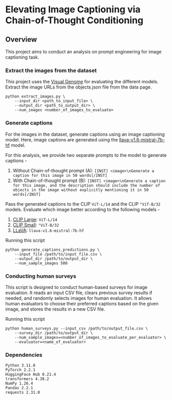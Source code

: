 # Elevating Image Captioning via Chain-of-Thought Conditioning

## Overview

This project aims to conduct an analysis on prompt engineering for image captioning task.

### Extract the images from the dataset

This project uses the [Visual Genome](https://homes.cs.washington.edu/~ranjay/visualgenome/index.html) for evaluating the different models. Extract the image URLs from the objects.json file from the data page.

```
python extract_images.py \
    --input_dir <path_to_input_file> \
    --output_dir <path_to_output_dir> \
    --num_images <number_of_images_to_evaluate>

```

### Generate captions

For the images in the dataset, generate captions using an image captioning model. Here, image captions are generated using the [llava-v1.6-mistral-7b-hf](https://llava-vl.github.io) model.

For this analysis, we provide two separate prompts to the model to generate captions -
1. Without Chain-of-thought prompt (A): ```[INST] <image>\nGenerate a caption for this image in 50 words[/INST]```
2. With Chain-of-thought prompt (B): ```[INST] <image>\nGenerate a caption for this image, and the description should include the number of objects in the image without explicitly mentioning it in 50 words[/INST]```

Pass the generated captions to the CLIP ```ViT-L/14``` and the CLIP ```"ViT-B/32``` models.
Evaluate which image better according to the following models -
1. [CLIP Large](https://github.com/openai/CLIP): ```ViT-L/14```
2. [CLIP Small](https://github.com/openai/CLIP): ```"ViT-B/32```
3. [LLaVA](https://huggingface.co/llava-hf/llava-v1.6-mistral-7b-hf): ```llava-v1.6-mistral-7b-hf```

Running this script

```
python generate_captions_predictions.py \
    --input_file /path/to/input_file.csv \
    --output_dir /path/to/output_dir \
    --num_sample_images 500
```

### Conducting human surveys

This script is designed to conduct human-based surveys for image evaluation. It reads an input CSV file, clears previous survey results if needed, and randomly selects images for human evaluation. It allows human evaluators to choose their preferred captions based on the given image, and stores the results in a new CSV file.

Running this script

```
python human_surveys.py --input_csv /path/to/output_file.csv \
    --survey_dir /path/to/output_dir \
    --num_sample_images=<number_of_images_to_evaluate_per_evaluator> \
    --evaluator=<name_of_evaluator>
```

### Dependencies

```
Python 3.11.8
PyTorch 2.2.1
HuggingFace Hub 0.21.4
transformers 4.38.2
NumPy 1.26.4
Pandas 2.2.1
requests 2.31.0
```
